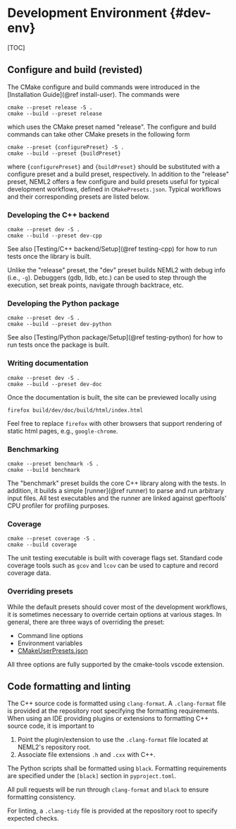 # Development Environment {#dev-env}

[TOC]

## Configure and build (revisted)

The CMake configure and build commands were introduced in the [Installation Guide](@ref install-user). The commands were

```
cmake --preset release -S .
cmake --build --preset release
```
which uses the CMake preset named "release". The configure and build commands can take other CMake presets in the following form

```
cmake --preset {configurePreset} -S .
cmake --build --preset {buildPreset}
```
where `{configurePreset}` and `{buildPreset}` should be substituted with a configure preset and a build preset, respectively.
In addition to the "release" preset, NEML2 offers a few configure and build presets useful for typical development workflows, defined in `CMakePresets.json`. Typical workflows and their corresponding presets are listed below.

### Developing the C++ backend

```
cmake --preset dev -S .
cmake --build --preset dev-cpp
```
See also [Testing/C++ backend/Setup](@ref testing-cpp) for how to run tests once the library is built.

Unlike the "release" preset, the "dev" preset builds NEML2 with debug info (i.e., `-g`). Debuggers (gdb, lldb, etc.) can be used to step through the execution, set break points, navigate through backtrace, etc.

### Developing the Python package

```
cmake --preset dev -S .
cmake --build --preset dev-python
```
See also [Testing/Python package/Setup](@ref testing-python) for how to run tests once the package is built.

### Writing documentation

```
cmake --preset dev -S .
cmake --build --preset dev-doc
```
Once the documentation is built, the site can be previewed locally using
```
firefox build/dev/doc/build/html/index.html
```
Feel free to replace `firefox` with other browsers that support rendering of static html pages, e.g., `google-chrome`.

### Benchmarking

```
cmake --preset benchmark -S .
cmake --build benchmark
```
The "benchmark" preset builds the core C++ library along with the tests. In addition, it builds a simple [runner](@ref runner) to parse and run arbitrary input files. All test executables and the runner are linked against gperftools' CPU profiler for profiling purposes.

### Coverage

```
cmake --preset coverage -S .
cmake --build coverage
```
The unit testing executable is built with coverage flags set. Standard code coverage tools such as `gcov` and `lcov` can be used to capture and record coverage data.

### Overriding presets

While the default presets should cover most of the development workflows, it is sometimes necessary to override certain options at various stages. In general, there are three ways of overriding the preset:
- Command line options
- Environment variables
- [CMakeUserPresets.json](https://cmake.org/cmake/help/latest/manual/cmake-presets.7.html)

All three options are fully supported by the cmake-tools vscode extension.

## Code formatting and linting

The C++ source code is formatted using `clang-format`. A `.clang-format` file is provided at the repository root specifying the formatting requirements. When using an IDE providing plugins or extensions to formatting C++ source code, it is important to
1. Point the plugin/extension to use the `.clang-format` file located at NEML2's repository root.
2. Associate file extensions `.h` and `.cxx` with C++.

The Python scripts shall be formatted using `black`. Formatting requirements are specified under the `[black]` section in `pyproject.toml`.

All pull requests will be run through `clang-format` and `black` to ensure formatting consistency.

For linting, a `.clang-tidy` file is provided at the repository root to specify expected checks.
